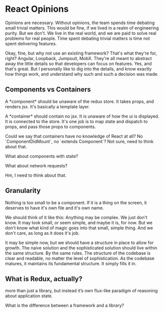 # React Opinions

Opinions are necessary. Without opinions, the team spends time debating small trivial matters. This would be fine, if we lived in a realm of engineering purity. But we don't. We live in the real world, and we are paid to solve real problems for real people. Time spent debating trivial matters is time not spent delivering features.

Okay, fine, but why not use an existing framework? That's what they're for, right? Angular, Loopback, Jumpsuit, MobX. They're all meant to abstract away the little details so that developers can focus on features. Yes, and that's great. But I personally like to dig into the details, and know exactly how things work, and understand why such and such a decision was made.  

## Components vs Containers

A \*component\* should be unaware of the redux store. It takes props, and renders jsx. It's basically a template layer.



A \*container\* should contain no jsx. It is unaware of how the ui is displayed. It is connected to the store. It's one job is to map state and dispatch to props, and pass those props to components.



Could we say that containers have no knowledge of React at all? No \`ComponentDidMount\`, no \`extends Component\`? Not sure, need to think about that.



What about components with state?

What about network requests?

Hm, I need to think about that. 



## Granularity

Nothing is too small to be a component. If it is a thing on the screen, it deserves to have it's own file and it's own name.



We should think of it like this: Anything may be complex. We just don't know. It may look small, or seem simple, and maybe it is, for now. But we don't know what kind of magic goes into that small, simple thing. And we don't care, as long as it does it's job. 



It may be simple now, but we should have a structure in place to allow for growth. The naive solution and the sophisticated solution should live within the same structure. By the same rules. The structure of the codebase is clear and readable, no matter the level of sophistication. As the codebase matures, it maintains its fundamental structure. It simply fills it in.



## What is Redux, actually?

more than just a library, but instead it’s own flux-like paradigm of reasoning about application state.



What is the difference between a framework and a library?





